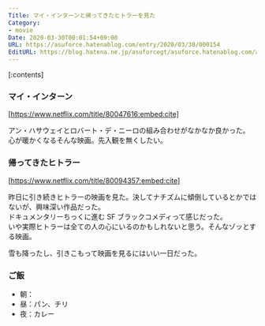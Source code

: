 ```yaml
---
Title: マイ・インターンと帰ってきたヒトラーを見た
Category:
- movie
Date: 2020-03-30T00:01:54+09:00
URL: https://asuforce.hatenablog.com/entry/2020/03/30/000154
EditURL: https://blog.hatena.ne.jp/asuforcegt/asuforce.hatenablog.com/atom/entry/26006613542443036
---
```


[:contents]

###  マイ・インターン

[https://www.netflix.com/title/80047616:embed:cite]

アン・ハサウェイとロバート・デ・ニーロの組み合わせがなかなか良かった。  
心が暖かくなるそんな映画。先入観を無くしたい。

### 帰ってきたヒトラー

[https://www.netflix.com/title/80094357:embed:cite]

昨日に引き続きヒトラーの映画を見た。決してナチズムに傾倒しているとかではないが、興味深い作品だった。  
ドキュメンタリーちっくに進む SF ブラックコメディって感じだった。  
いや実際ヒトラーは全ての人の心にいるのかもしれないと思う。そんなゾッとする映画。

雪も降ったし、引きこもって映画を見るにはいい一日だった。

### ご飯

- 朝：
- 昼：パン、チリ
- 夜：カレー
